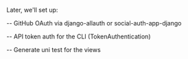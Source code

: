Later, we'll set up:

-- GitHub OAuth via django-allauth or social-auth-app-django

-- API token auth for the CLI (TokenAuthentication)

-- Generate uni test for the views
